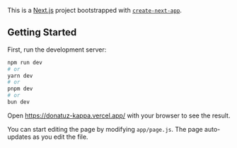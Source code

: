 This is a [Next.js](https://nextjs.org) project bootstrapped with [`create-next-app`](https://github.com/vercel/next.js/tree/canary/packages/create-next-app).

## Getting Started

First, run the development server:

```bash
npm run dev
# or
yarn dev
# or
pnpm dev
# or
bun dev
```

Open https://donatuz-kappa.vercel.app/ with your browser to see the result.

You can start editing the page by modifying `app/page.js`. The page auto-updates as you edit the file.

